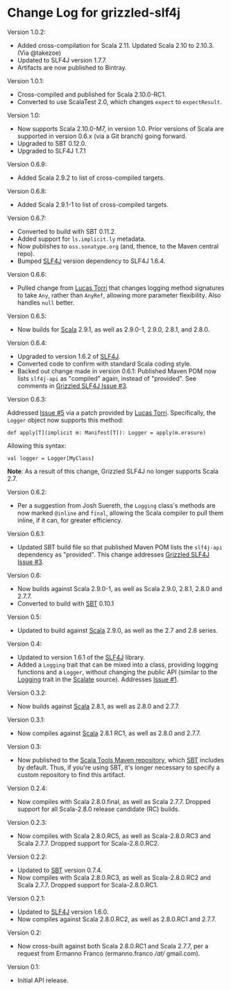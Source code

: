 # Change Log for grizzled-slf4j

Version 1.0.2:

* Added cross-compilation for Scala 2.11. Updated Scala 2.10 to 2.10.3.
  (Via @takezoe)
* Updated to SLF4J version 1.7.7.
* Artifacts are now published to Bintray.

Version 1.0.1:

* Cross-compiled and published for Scala 2.10.0-RC1.
* Converted to use ScalaTest 2.0, which changes `expect` to `expectResult`.

Version 1.0:

* Now supports Scala 2.10.0-M7, in version 1.0. Prior versions of Scala
  are supported in version 0.6.x (via a Git branch) going forward.
* Upgraded to SBT 0.12.0.
* Upgraded to SLF4J 1.7.1

Version 0.6.9:

* Added Scala 2.9.2 to list of cross-compiled targets.

Version 0.6.8:

* Added Scala 2.9.1-1 to list of cross-compiled targets.

Version 0.6.7:

* Converted to build with SBT 0.11.2.
* Added support for `ls.implicit.ly` metadata.
* Now publishes to `oss.sonatype.org` (and, thence, to the Maven central repo).
* Bumped [SLF4J][] version dependency to SLF4J 1.6.4.

Version 0.6.6:

* Pulled change from [Lucas Torri][] that changes logging method signatures
  to take `Any`, rather than `AnyRef`, allowing more parameter flexibility.
  Also handles `null` better.
  
  [Lucas Torri]: https://github.com/lucastorri

Version 0.6.5:

* Now builds for [Scala][] 2.9.1, as well as 2.9.0-1, 2.9.0, 2.8.1, and 2.8.0.

[Scala]: http://www.scala-lang.org/

Version 0.6.4:

* Upgraded to version 1.6.2 of [SLF4J][].
* Converted code to confirm with standard Scala coding style.
* Backed out change made in version 0.6.1: Published Maven POM now lists
  `slf4j-api` as "compiled" again, instead of "provided". See comments
  in [Grizzled SLF4J Issue #3][].

[SLF4J]: http://slf4j.org/

Version 0.6.3:

Addressed [Issue #5][] via a patch provided by [Lucas Torri][]. Specifically,
the `Logger` object now supports this method:

    def apply[T](implicit m: Manifest[T]): Logger = apply(m.erasure)

Allowing this syntax:

    val logger = Logger[MyClass]

**Note**: As a result of this change, Grizzled SLF4J no longer supports
Scala 2.7.

[Lucas Torri]: https://github.com/lucastorri
[Issue #5]: https://github.com/bmc/grizzled-slf4j/issues/5

Version 0.6.2:

* Per a suggestion from Josh Suereth, the `Logging` class's methods are
  now marked `@inline` and `final`, allowing the Scala compiler to pull them
  inline, if it can, for greater efficiency.

Version 0.6.1:

* Updated SBT build file so that published Maven POM lists the `slf4j-api`
  dependency as "provided". This change addresses
  [Grizzled SLF4J Issue #3][].

[Grizzled SLF4J Issue #3]: https://github.com/bmc/grizzled-slf4j/issues/3

Version 0.6:

* Now builds against Scala 2.9.0-1, as well as Scala 2.9.0, 2.8.1, 2.8.0 and 2.7.7.
* Converted to build with [SBT][] 0.10.1

Version 0.5:

* Updated to build against [Scala][] 2.9.0, as well as the 2.7 and 2.8 series.

[Scala]: http://www.scala-lang.org/
[SLF4J]: http://www.slf4j.org/

Version 0.4:

* Updated to version 1.6.1 of the [SLF4J][] library.
* Added a `Logging` trait that can be mixed into a class, providing logging
  functions and a `Logger`, without changing the public API (similar to the
  [Logging][scalate-logging] trait in the [Scalate][] source). Addresses
  [Issue #1][issue-1].

[Scala]: http://www.scala-lang.org/
[SLF4J]: http://www.slf4j.org/
[scalate-logging]: https://github.com/scalate/scalate/blob/master/scalate-util/src/main/scala/org/fusesource/scalate/util/Logging.scala
[scalate]: http://scalate.fusesource.org/
[issue-1]: https://github.com/bmc/grizzled-slf4j/issues#issue/1

Version 0.3.2:

* Now builds against [Scala][] 2.8.1, as well as 2.8.0 and 2.7.7.

[Scala]: http://www.scala-lang.org/

Version 0.3.1:

* Now compiles against [Scala][] 2.8.1 RC1, as well as 2.8.0 and 2.7.7.

[Scala]: http://www.scala-lang.org/

Version 0.3:

* Now published to the [Scala Tools Maven repository][], which [SBT][]
  includes by default. Thus, if you're using SBT, it's longer necessary to
  specify a custom repository to find this artifact.

[Scala Tools Maven Repository]: http://www.scala-tools.org/repo-releases/
[SBT]: http://code.google.com/p/simple-build-tool/
[Scala]: http://www.scala-lang.org/

Version 0.2.4:

* Now compiles with Scala 2.8.0.final, as well as Scala 2.7.7. 
  Dropped support for all Scala-2.8.0 release candidate (RC) builds.

[SBT]: http://code.google.com/p/simple-build-tool/

Version 0.2.3:

* Now compiles with Scala 2.8.0.RC5, as well as Scala-2.8.0.RC3 and
  Scala 2.7.7. Dropped support for Scala-2.8.0.RC2.

[SBT]: http://code.google.com/p/simple-build-tool/

Version 0.2.2:

* Updated to [SBT][] version 0.7.4.
* Now compiles with Scala 2.8.0.RC3, as well as Scala-2.8.0.RC2 and
  Scala 2.7.7. Dropped support for Scala-2.8.0.RC1.

[SBT]: http://code.google.com/p/simple-build-tool/

Version 0.2.1:

* Updated to [SLF4J][] version 1.6.0.
* Now compiles against Scala 2.8.0.RC2, as well as 2.8.0.RC1 and 2.7.7.

[SLF4J]: http://slf4j.org/

Version 0.2:

* Now cross-built against both Scala 2.8.0.RC1 and Scala 2.7.7, per a
  request from Ermanno Franco (ermanno.franco */at/* gmail.com).

Version 0.1:

* Initial API release.
